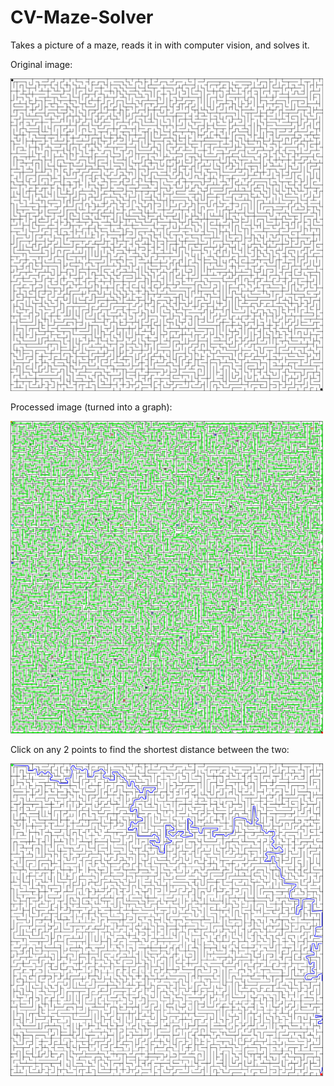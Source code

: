 # CV-Maze-Solver
Takes a picture of a maze, reads it in with computer vision, and solves it.

Original image:

<img src="https://raw.githubusercontent.com/Chillee/CV-Maze-Solver/master/mazes/preprocessed.png" width="500px" />

Processed image (turned into a graph):

<img src="https://raw.githubusercontent.com/Chillee/CV-Maze-Solver/master/mazes/connections.png" width="500px" />

Click on any 2 points to find the shortest distance between the two:

<img src="https://raw.githubusercontent.com/Chillee/CV-Maze-Solver/master/mazes/maze_solved.png" width="500px" />
